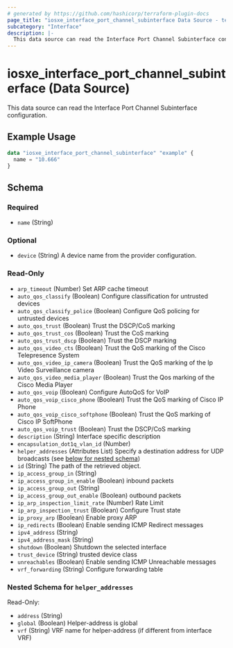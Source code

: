 ```yaml
---
# generated by https://github.com/hashicorp/terraform-plugin-docs
page_title: "iosxe_interface_port_channel_subinterface Data Source - terraform-provider-iosxe"
subcategory: "Interface"
description: |-
  This data source can read the Interface Port Channel Subinterface configuration.
---
```


# iosxe_interface_port_channel_subinterface (Data Source)

This data source can read the Interface Port Channel Subinterface configuration.

## Example Usage

```terraform
data "iosxe_interface_port_channel_subinterface" "example" {
  name = "10.666"
}
```

<!-- schema generated by tfplugindocs -->
## Schema

### Required

- `name` (String)

### Optional

- `device` (String) A device name from the provider configuration.

### Read-Only

- `arp_timeout` (Number) Set ARP cache timeout
- `auto_qos_classify` (Boolean) Configure classification for untrusted devices
- `auto_qos_classify_police` (Boolean) Configure QoS policing for untrusted devices
- `auto_qos_trust` (Boolean) Trust the DSCP/CoS marking
- `auto_qos_trust_cos` (Boolean) Trust the CoS marking
- `auto_qos_trust_dscp` (Boolean) Trust the DSCP marking
- `auto_qos_video_cts` (Boolean) Trust the QoS marking of the Cisco Telepresence System
- `auto_qos_video_ip_camera` (Boolean) Trust the QoS marking of the Ip Video Surveillance camera
- `auto_qos_video_media_player` (Boolean) Trust the Qos marking of the Cisco Media Player
- `auto_qos_voip` (Boolean) Configure AutoQoS for VoIP
- `auto_qos_voip_cisco_phone` (Boolean) Trust the QoS marking of Cisco IP Phone
- `auto_qos_voip_cisco_softphone` (Boolean) Trust the QoS marking of Cisco IP SoftPhone
- `auto_qos_voip_trust` (Boolean) Trust the DSCP/CoS marking
- `description` (String) Interface specific description
- `encapsulation_dot1q_vlan_id` (Number)
- `helper_addresses` (Attributes List) Specify a destination address for UDP broadcasts (see [below for nested schema](#nestedatt--helper_addresses))
- `id` (String) The path of the retrieved object.
- `ip_access_group_in` (String)
- `ip_access_group_in_enable` (Boolean) inbound packets
- `ip_access_group_out` (String)
- `ip_access_group_out_enable` (Boolean) outbound packets
- `ip_arp_inspection_limit_rate` (Number) Rate Limit
- `ip_arp_inspection_trust` (Boolean) Configure Trust state
- `ip_proxy_arp` (Boolean) Enable proxy ARP
- `ip_redirects` (Boolean) Enable sending ICMP Redirect messages
- `ipv4_address` (String)
- `ipv4_address_mask` (String)
- `shutdown` (Boolean) Shutdown the selected interface
- `trust_device` (String) trusted device class
- `unreachables` (Boolean) Enable sending ICMP Unreachable messages
- `vrf_forwarding` (String) Configure forwarding table

<a id="nestedatt--helper_addresses"></a>
### Nested Schema for `helper_addresses`

Read-Only:

- `address` (String)
- `global` (Boolean) Helper-address is global
- `vrf` (String) VRF name for helper-address (if different from interface VRF)
